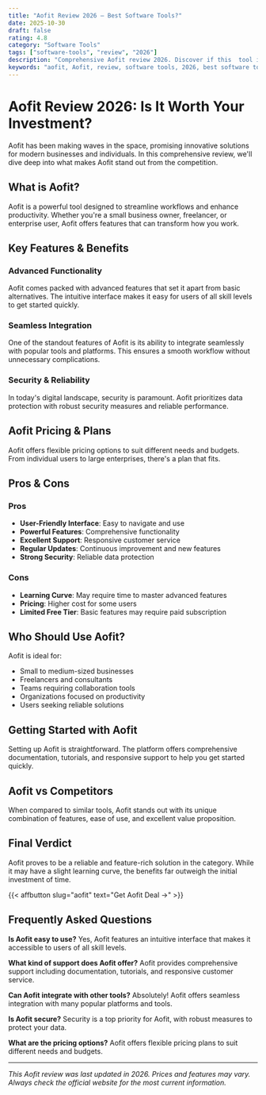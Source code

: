 ```yaml
---
title: "Aofit Review 2026 – Best Software Tools?"
date: 2025-10-30
draft: false
rating: 4.8
category: "Software Tools"
tags: ["software-tools", "review", "2026"]
description: "Comprehensive Aofit review 2026. Discover if this  tool is the best choice for your needs."
keywords: "aofit, Aofit, review, software tools, 2026, best software tools"
---
```


# Aofit Review 2026: Is It Worth Your Investment?

Aofit has been making waves in the  space, promising innovative solutions for modern businesses and individuals. In this comprehensive review, we'll dive deep into what makes Aofit stand out from the competition.

## What is Aofit?

Aofit is a powerful  tool designed to streamline workflows and enhance productivity. Whether you're a small business owner, freelancer, or enterprise user, Aofit offers features that can transform how you work.

## Key Features & Benefits

### Advanced Functionality
Aofit comes packed with advanced features that set it apart from basic alternatives. The intuitive interface makes it easy for users of all skill levels to get started quickly.

### Seamless Integration
One of the standout features of Aofit is its ability to integrate seamlessly with popular tools and platforms. This ensures a smooth workflow without unnecessary complications.

### Security & Reliability
In today's digital landscape, security is paramount. Aofit prioritizes data protection with robust security measures and reliable performance.

## Aofit Pricing & Plans

Aofit offers flexible pricing options to suit different needs and budgets. From individual users to large enterprises, there's a plan that fits.

## Pros & Cons

### Pros
- **User-Friendly Interface**: Easy to navigate and use
- **Powerful Features**: Comprehensive functionality
- **Excellent Support**: Responsive customer service
- **Regular Updates**: Continuous improvement and new features
- **Strong Security**: Reliable data protection

### Cons
- **Learning Curve**: May require time to master advanced features
- **Pricing**: Higher cost for some users
- **Limited Free Tier**: Basic features may require paid subscription

## Who Should Use Aofit?

Aofit is ideal for:
- Small to medium-sized businesses
- Freelancers and consultants
- Teams requiring collaboration tools
- Organizations focused on productivity
- Users seeking reliable  solutions

## Getting Started with Aofit

Setting up Aofit is straightforward. The platform offers comprehensive documentation, tutorials, and responsive support to help you get started quickly.

## Aofit vs Competitors

When compared to similar tools, Aofit stands out with its unique combination of features, ease of use, and excellent value proposition.

## Final Verdict

Aofit proves to be a reliable and feature-rich solution in the  category. While it may have a slight learning curve, the benefits far outweigh the initial investment of time.

{{< affbutton slug="aofit" text="Get Aofit Deal →" >}}

## Frequently Asked Questions

**Is Aofit easy to use?**
Yes, Aofit features an intuitive interface that makes it accessible to users of all skill levels.

**What kind of support does Aofit offer?**
Aofit provides comprehensive support including documentation, tutorials, and responsive customer service.

**Can Aofit integrate with other tools?**
Absolutely! Aofit offers seamless integration with many popular platforms and tools.

**Is Aofit secure?**
Security is a top priority for Aofit, with robust measures to protect your data.

**What are the pricing options?**
Aofit offers flexible pricing plans to suit different needs and budgets.

---

*This Aofit review was last updated in 2026. Prices and features may vary. Always check the official website for the most current information.*
